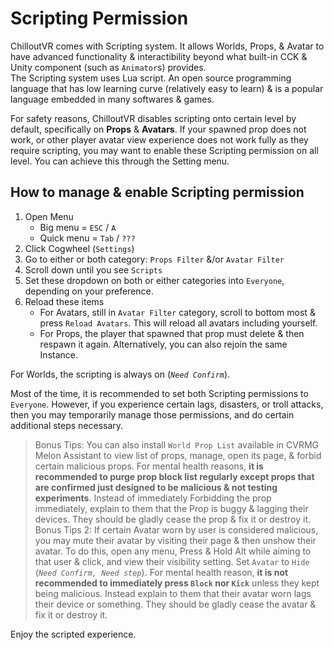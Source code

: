 # Scripting Permission

ChilloutVR comes with Scripting system. It allows Worlds, Props, & Avatar to have advanced functionality & interactibility beyond what built-in CCK & Unity component (such as `Animator`s) provides.  
The Scripting system uses Lua script. An open source programming language that has low learning curve (relatively easy to learn) & is a popular language embedded in many softwares & games.

For safety reasons, ChilloutVR disables scripting onto certain level by default, specifically on **Props** & **Avatars**. If your spawned prop does not work, or other player avatar view experience does not work fully as they require scripting, you may want to enable these Scripting permission on all level. You can achieve this through the Setting menu.

## How to manage & enable Scripting permission

1. Open Menu
    - Big menu = `ESC` / `A`
    - Quick menu = `Tab` / `???`
1. Click Cogwheel (`Settings`)
1. Go to either or both category: `Props Filter` &/or `Avatar Filter`
1. Scroll down until you see `Scripts`
1. Set these dropdown on both or either categories into `Everyone`, depending on your preference.
1. Reload these items
    - For Avatars, still in `Avatar Filter` category, scroll to bottom most & press `Reload Avatars`. This will reload all avatars including yourself.
    - For Props, the player that spawned that prop must delete & then respawn it again. Alternatively, you can also rejoin the same Instance.

For Worlds, the scripting is always on (*`Need Confirm`*).

Most of the time, it is recommended to set both Scripting permissions to `Everyone`. However, if you experience certain lags, disasters, or troll attacks, then you may temporarily manage those permissions, and do certain additional steps necessary.

> Bonus Tips: You can also install `World Prop List` available in CVRMG Melon Assistant to view list of props, manage, open its page, & forbid certain malicious props. For mental health reasons, **it is recommended to purge prop block list regularly except props that are confirmed just designed to be malicious & not testing experiments**. Instead of immediately Forbidding the prop immediately, explain to them that the Prop is buggy & lagging their devices. They should be gladly cease the prop & fix it or destroy it.
> Bonus Tips 2: If certain Avatar worn by user is considered malicious, you may mute their avatar by visiting their page & then unshow their avatar. To do this, open any menu, Press & Hold Alt while aiming to that user & click, and view their visibility setting. Set `Avatar` to `Hide` (*`Need Confirm, Need step`*). For mental health reason, **it is not recommended to immediately press `Block` nor `Kick`** unless they kept being malicious. Instead explain to them that their avatar worn lags their device or something. They should be gladly cease the avatar & fix it or destroy it.

Enjoy the scripted experience.